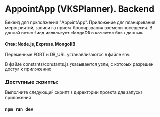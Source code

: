 # AppointApp (VKSPlanner). Backend

Бекенд для прилолжения "AppointApp".
Приложение для планирования мероприятий, записи на прием, бронирования времени посещения.
В данной ветке билд использует MongoDB в качестве базы данных.

#### Стек: Node.js, Express, MongoDB

Переменные PORT и DB_URL устанавливаются в файле env.

В файле constants/constants.js указываются узлы, с которых разрешен доступ к приложению

### Доступные скрипты:

Выполните следующий скрипт в директории проекта для запуска приложения

### `npm run dev`